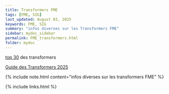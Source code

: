 ```yaml
---
title: Transformers FME
tags: [FME, SIG]
last_updated: August 03, 2025
keywords: FME, SIG
summary: "infos diverses sur les Transformers FME"
sidebar: mydoc_sidebar
permalink: FME_transformers.html
folder: mydoc
---
```


[top 30](https://www.veremes.com/produits/fme/transformers#top30) des transformers

[Guide des Transformers 2025](https://www.veremes.com/wp-content/uploads/guide-des-transformers/Guide%20des%20Transformers%20FME.pdf)

{% include note.html content="infos diverses sur les transformers FME" %}

{% include links.html %}


